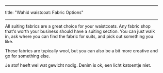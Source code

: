 - - -
title: "Wahid waistcoat: Fabric Options"
- - -

All suiting fabrics are a great choice for your waistcoats. Any fabric shop that's worth your business should have a suiting section. You can just walk in, ask where you can find the fabric for suits, and pick out something you like.

These fabrics are typically wool, but you can also be a bit more creative and go for something else.

<Note>

Je stof heeft wel wat gewicht nodig. Denim is ok, een licht katoentje niet.

</Note>
